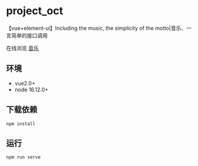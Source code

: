 # project_oct
【vue+element-ui】Including the music, the simplicity of the motto|音乐、一言简单的接口调用

在线浏览 [音乐](http://raku.ganxy03.cn)
## 环境
+ vue2.0+ 
+ node 16.12.0+

## 下载依赖
```
npm install
```

## 运行
```
npm run serve
```
